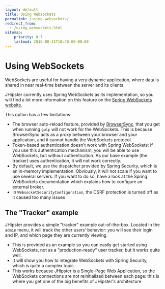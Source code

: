 ```yaml
---
layout: default
title: Using Websockets
permalink: /using-websockets/
redirect_from:
  - /using_websockets.html
sitemap:
    priority: 0.7
    lastmod: 2015-08-31T18:40:00-00:00
---
```


# <i class="fa fa-envelope"></i> Using WebSockets

WebSockets are useful for having a very dynamic application, where data is shared in near real-time between the server and its clients.

JHipster currently uses Spring WebSockets as its implementation, so you will find a lot more information on this feature on the [Spring WebSockets website](http://docs.spring.io/spring/docs/current/spring-framework-reference/html/websocket.html).

This option has a few limitations:

- The browser auto-reload feature, provided by [BrowserSync](http://www.browsersync.io/), that you get when running `gulp` will not work for the WebSockets. This is because BrowserSync acts as a proxy between your browser and your application, and it cannot handle the WebSockets protocol.
- Token-based authentication doesn't work with Spring WebSockets: if you use this authentication mechanism, you will be able to use WebSockets, but without authentication. As our base example (the tracker) uses authentication, it will not work correctly.
- By default, we use the dispatcher provided by Spring Security, which is an in-memory implementation. Obviously, it will not scale if you want to use several servers. If you want to do so, have a look at the Spring WebSockets documentation which explains how to configure an external broker.
- In `WebsocketSecurityConfiguration`, the CSRF protection is turned off as it caused too many issues

## The "Tracker" example

JHipster provides a simple "tracker" example out-of-the-box. Located in the `admin` menu, it will track the other users' behavior: you will see their login and IP, and which page they are currently viewing.

- This is provided as an example so you can easily get started using WebSockets, not as a "production-ready" user tracker, but it works quite well.
- It will show you how to integrate WebSockets with Spring Security, which is quite a complex topic
- This works because JHipster is a Single-Page Web Application, so the WebSockets connections are not reinitialized between each page: this is where you get one of the big benefits of JHipster's architecture

